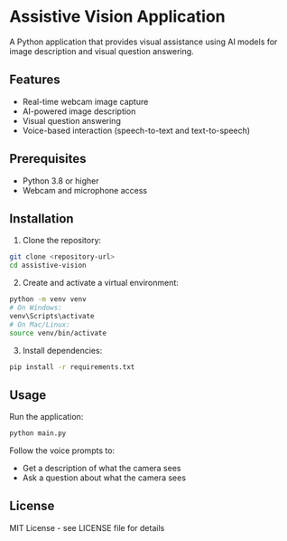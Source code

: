 # Assistive Vision Application

A Python application that provides visual assistance using AI models for image description and visual question answering.

## Features

- Real-time webcam image capture
- AI-powered image description
- Visual question answering
- Voice-based interaction (speech-to-text and text-to-speech)

## Prerequisites

- Python 3.8 or higher
- Webcam and microphone access

## Installation

1. Clone the repository:
```bash
git clone <repository-url>
cd assistive-vision
```

2. Create and activate a virtual environment:
```bash
python -m venv venv
# On Windows:
venv\Scripts\activate
# On Mac/Linux:
source venv/bin/activate
```

3. Install dependencies:
```bash
pip install -r requirements.txt
```

## Usage

Run the application:
```bash
python main.py
```

Follow the voice prompts to:
- Get a description of what the camera sees
- Ask a question about what the camera sees

## License

MIT License - see LICENSE file for details